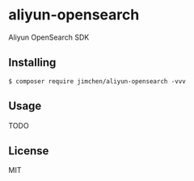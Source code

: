 # aliyun-opensearch

Aliyun OpenSearch SDK

## Installing

```shell
$ composer require jimchen/aliyun-opensearch -vvv
```

## Usage

TODO

## License

MIT
